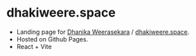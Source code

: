 # dhakiweere.space
+ Landing page for [Dhanika Weerasekara](https://dhakiweere.space) / [dhakiweere.space](https://www.dhakiweere.space).
+ Hosted on Github Pages.
+ React + Vite 
